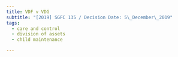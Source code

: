 ```yaml
---
title: VDF v VDG
subtitle: "[2019] SGFC 135 / Decision Date: 5\_December\_2019"
tags:
  - care and control
  - division of assets
  - child maintenance

---
```

